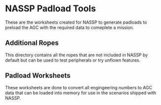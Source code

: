 # NASSP Padload Tools

These are the worksheets created for NASSP to generate padloads to preload the AGC with the required data to comeplete a mission.

## Additional Ropes
This directory contains all the ropes that are not included in NASSP by default but can be used to test peripherals or try unflown features.

## Padload Worksheets
These worksheets are done to convert all engingeering numbers to AGC data that can be loaded into memory for use in the scenarios shipped with NASSP.
